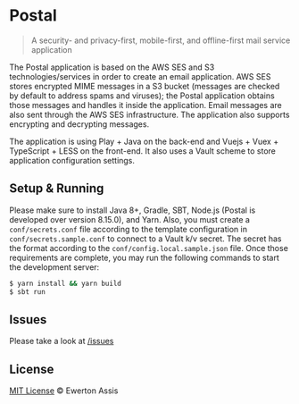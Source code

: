 # Postal

> A security- and privacy-first, mobile-first, and offline-first mail service application

The Postal application is based on the AWS SES and S3 technologies/services in order to
create an email application. AWS SES stores encrypted MIME messages in a S3 bucket (messages
are checked by default to address spams and viruses); the Postal application obtains those
messages and handles it inside the application. Email messages are also sent through the
AWS SES infrastructure. The application also supports encrypting and decrypting messages.

The application is using Play + Java on the back-end and Vuejs + Vuex + TypeScript + LESS on
the front-end. It also uses a Vault scheme to store application configuration settings.

## Setup & Running

Please make sure to install Java 8+, Gradle, SBT, Node.js (Postal is developed over version
8.15.0), and Yarn. Also, you must create a `conf/secrets.conf` file according to the template
configuration in `conf/secrets.sample.conf` to connect to a Vault k/v secret. The secret
has the format according to the `conf/config.local.sample.json` file. Once those requirements
are complete, you may run the following commands to start the development server:

```sh
$ yarn install && yarn build
$ sbt run
```

## Issues

Please take a look at [/issues](https://github.com/earaujoassis/postal/issues)

## License

[MIT License](http://earaujoassis.mit-license.org/) &copy; Ewerton Assis

